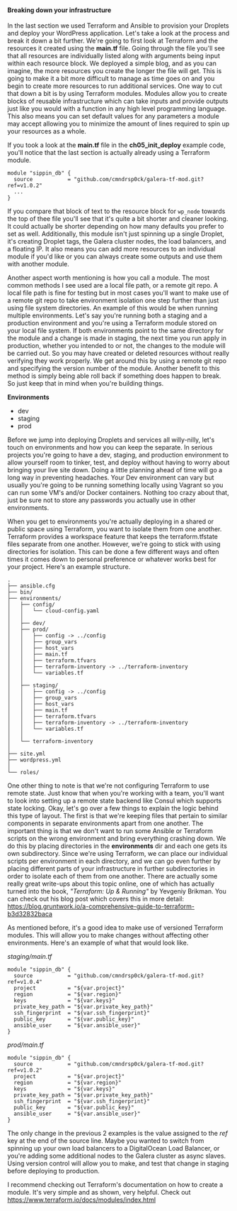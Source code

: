 #### Breaking down your infrastructure

In the last section we used Terraform and Ansible to provision your Droplets and deploy your WordPress application. Let's take a look at the process and break it down a bit further. We're going to first look at Terraform and the resources it created using the **main.tf** file. Going through the file you'll see that all resources are individually listed along with arguments being input within each resource block. We deployed a simple blog, and as you can imagine, the more resources you create the longer the file will get. This is going to make it a bit more difficult to manage as time goes on and you begin to create more resources to run additional services. One way to cut that down a bit is by using Terraform modules. Modules allow you to create blocks of reusable infrastructure which can take inputs and provide outputs just like you would with a function in any high level programming language. This also means you can set default values for any parameters a module may accept allowing you to minimize the amount of lines required to spin up your resources as a whole.

If you took a look at the **main.tf** file in the **ch05_init_deploy** example code, you'll notice that the last section is actually already using a Terraform module.

```
module "sippin_db" {
  source           = "github.com/cmndrsp0ck/galera-tf-mod.git?ref=v1.0.2"
  ...
}
```

If you compare that block of text to the resource block for `wp_node` towards the top of thee file you'll see that it's quite a bit shorter and cleaner looking. It could actually be shorter depending on how many defaults you prefer to set as well. Additionally, this module isn't just spinning up a single Droplet, it's creating Droplet tags, the Galera cluster nodes, the load balancers, and a floating IP. It also means you can add more resources to an individual module if you'd like or you can always create some outputs and use them with another module.

Another aspect worth mentioning is how you call a module. The most common methods I see used are a local file path, or a remote git repo. A local file path is fine for testing but in most cases you'll want to make use of a remote git repo to take environment isolation one step further than just using file system directories. An example of this would be when running multiple environments. Let's say you're running both a staging and a production environment and you're using a Terraform module stored on your local file system. If both environments point to the same directory for the module and a change is made in staging, the next time you run apply in production, whether you intended to or not, the changes to the module will be carried out. So you may have created or deleted resources without really verifying they work properly. We get around this by using a remote git repo and specifying the version number of the module. Another benefit to this method is simply being able roll back if something does happen to break. So just keep that in mind when you're building things.

**Environments**

  * dev
  * staging
  * prod

Before we jump into deploying Droplets and services all willy-nilly, let's touch on environments and how you can keep the separate. In serious projects you're going to have a dev, staging, and production environment to allow yourself room to tinker, test, and deploy without having to worry about bringing your live site down. Doing a little planning ahead of time will go a long way in preventing headaches. Your Dev environment can vary but usually you're going to be running something locally using Vagrant so you can run some VM's and/or Docker containers. Nothing too crazy about that, just be sure not to store any passwords you actually use in other environments.

When you get to environments you're actually deploying in a shared or public space using Terraform, you want to isolate them from one another. Terraform provides a workspace feature that keeps the terraform.tfstate files separate from one another. However, we're going to stick with using directories for isolation. This can be done a few different ways and often times it comes down to personal preference or whatever works best for your project. Here's an example structure.

```
.
├── ansible.cfg
├── bin/
├── environments/
│   ├── config/
│   │   └── cloud-config.yaml
│   │
│   ├── dev/
│   ├── prod/
│   │   ├── config -> ../config
│   │   ├── group_vars
│   │   ├── host_vars
│   │   ├── main.tf
│   │   ├── terraform.tfvars
│   │   ├── terraform-inventory -> ../terraform-inventory
│   │   └── variables.tf
│   │
│   ├── staging/
│   │   ├── config -> ../config
│   │   ├── group_vars
│   │   ├── host_vars
│   │   ├── main.tf
│   │   ├── terraform.tfvars
│   │   ├── terraform-inventory -> ../terraform-inventory
│   │   └── variables.tf
│   │
│   └── terraform-inventory
│
├── site.yml
├── wordpress.yml
│
└── roles/
```

One other thing to note is that we're not configuring Terraform to use remote state. Just know that when you're working with a team, you'll want to look into setting up a remote state backend like Consul which supports state locking. Okay, let's go over a few things to explain the logic behind this type of layout. The first is that we're keeping files that pertain to similar components in separate environments apart from one another. The important thing is that we don't want to run some Ansible or Terraform scripts on the wrong environment and bring everything crashing down. We do this by placing directories in the **environments** dir and each one gets its own subdirectory. Since we're using Terraform, we can place our individual scripts per environment in each directory, and we can go even further by placing different parts of your infrastructure in further subdirectories in order to isolate each of them from one another. There are actually some really great write-ups about this topic online, one of which has actually turned into the book, *"Terraform: Up & Running"* by Yevgeniy Brikman. You can check out his blog post which covers this in more detail: https://blog.gruntwork.io/a-comprehensive-guide-to-terraform-b3d32832baca

As mentioned before, it's a good idea to make use of versioned Terraform modules. This will allow you to make changes without affecting other environments. Here's an example of what that would look like.

*staging/main.tf*
```
module "sippin_db" {
  source           = "github.com/cmndrsp0ck/galera-tf-mod.git?ref=v1.0.4"
  project          = "${var.project}"
  region           = "${var.region}"
  keys             = "${var.keys}"
  private_key_path = "${var.private_key_path}"
  ssh_fingerprint  = "${var.ssh_fingerprint}"
  public_key       = "${var.public_key}"
  ansible_user     = "${var.ansible_user}"
}
```

*prod/main.tf*
```
module "sippin_db" {
  source           = "github.com/cmndrsp0ck/galera-tf-mod.git?ref=v1.0.2"
  project          = "${var.project}"
  region           = "${var.region}"
  keys             = "${var.keys}"
  private_key_path = "${var.private_key_path}"
  ssh_fingerprint  = "${var.ssh_fingerprint}"
  public_key       = "${var.public_key}"
  ansible_user     = "${var.ansible_user}"
}
```

The only change in the previous 2 examples is the value assigned to the *ref* key at the end of the source line. Maybe you wanted to switch from spinning up your own load balancers to a DigitalOcean Load Balancer, or you're adding some additional nodes to the Galera cluster as async slaves. Using version control will allow you to make, and test that change in staging before deploying to production.

I recommend checking out Terraform's documentation on how to create a module. It's very simple and as shown, very helpful. Check out https://www.terraform.io/docs/modules/index.html
